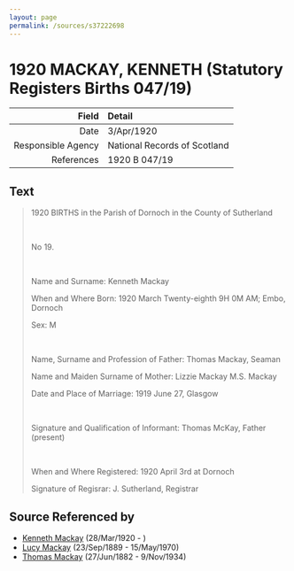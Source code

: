 ```yaml
---
layout: page
permalink: /sources/s37222698
---
```


# 1920 MACKAY, KENNETH (Statutory Registers Births 047/19)

Field | Detail
---:|:---
Date | 3/Apr/1920
Responsible Agency | National Records of Scotland
References | 1920 B 047/19

## Text

> 1920 BIRTHS in the Parish of Dornoch in the County of Sutherland
>
> <br/>
>
> No 19.
>
> <br/>
>
> Name and Surname: Kenneth Mackay
>
> When and Where Born: 1920 March Twenty-eighth 9H 0M AM; Embo, Dornoch
>
> Sex: M
>
> <br/>
>
> Name, Surname and Profession of Father: Thomas Mackay, Seaman
>
> Name and Maiden Surname of Mother: Lizzie Mackay M.S. Mackay
>
> Date and Place of Marriage: 1919 June 27, Glasgow
>
> <br/>
>
> Signature and Qualification of Informant: Thomas McKay, Father (present)
>
> <br/>
>
> When and Where Registered: 1920 April 3rd at Dornoch
>
> Signature of Regisrar: J. Sutherland, Registrar
>

## Source Referenced by

* [Kenneth Mackay](../people/@52754046@-kenneth-mackay-b1920-3-28-d.md) (28/Mar/1920 - )
* [Lucy Mackay](../people/@16587624@-lucy-mackay-b1889-9-23-d1970-5-15.md) (23/Sep/1889 - 15/May/1970)
* [Thomas Mackay](../people/@5045152@-thomas-mackay-b1882-6-27-d1934-11-9.md) (27/Jun/1882 - 9/Nov/1934)
